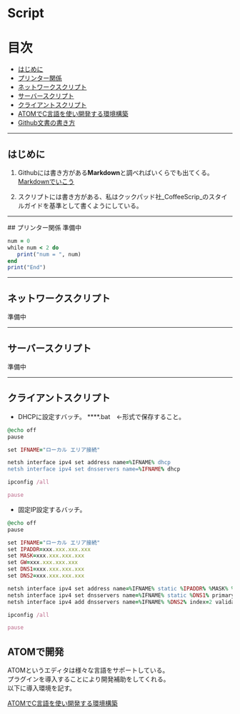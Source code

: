 # Script

# 目次

- [はじめに](#first)
- [プリンター関係](#printscript)
- [ネットワークスクリプト](#netsc)
- [サーバースクリプト](#serversc)
- [クライアントスクリプト](#rename)
- [ATOMでC言語を使い開発する環境構築](ATOM)
- [Github文書の書き方](Gitwrite)
<hr id="first" />

## はじめに

1. Githubには書き方がある**Markdown**と調べればいくらでも出てくる。[Markdownでいこう](https://gist.github.com/wate/7072365)

2. スクリプトには書き方がある、私はクックパッド社_CoffeeScrip_のスタイルガイドを基準として書くようにしている。


<hr id="printscript" />
## プリンター関係
準備中

```rb
num = 0
while num < 2 do
   print("num = ", num)
end
print("End")
```

<hr id="netsc" />

## ネットワークスクリプト
準備中

<hr id="serversc" />

## サーバースクリプト
準備中

<hr id="rename" />

## クライアントスクリプト

+ DHCPに設定すバッチ。
****.bat　←形式で保存すること。

```rb
@echo off
pause

set IFNAME="ローカル エリア接続"

netsh interface ipv4 set address name=%IFNAME% dhcp
netsh interface ipv4 set dnsservers name=%IFNAME% dhcp

ipconfig /all

pause
```

+  固定IP設定するバッチ。

```rb
@echo off
pause

set IFNAME="ローカル エリア接続"
set IPADDR=xxx.xxx.xxx.xxx
set MASK=xxx.xxx.xxx.xxx
set GW=xxx.xxx.xxx.xxx
set DNS1=xxx.xxx.xxx.xxx
set DNS2=xxx.xxx.xxx.xxx

netsh interface ipv4 set address name=%IFNAME% static %IPADDR% %MASK% %GW% 1
netsh interface ipv4 set dnsservers name=%IFNAME% static %DNS1% primary validate=no
netsh interface ipv4 add dnsservers name=%IFNAME% %DNS2% index=2 validate=no

ipconfig /all

pause
```
## ATOMで開発
ATOMというエディタは様々な言語をサポートしている。  
プラグインを導入することにより開発補助をしてくれる。  
以下に導入環境を記す。　　　　　　　　　　　　　　　　　　　　　
 


[ATOMでC言語を使い開発する環境構築](ATOM)
